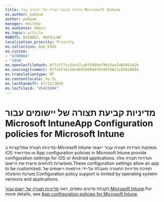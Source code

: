 ```yaml
---
title: מדיניות קביעת תצורה של יישומים עבור Microsoft Intune
ms.author: pebaum
author: pebaum
manager: mnirkhe
ms.audience: Admin
ms.topic: article
ROBOTS: NOINDEX, NOFOLLOW
localization_priority: Priority
ms.collection: Adm_O365
ms.custom:
- "6700004"
- "1030"
ms.openlocfilehash: 6f7c5f7cc3dc47ca8f5899ef96c5aafa8505342b
ms.sourcegitcommit: 6f7cbf1dc28c0693009ddf03d9768c1c65018964
ms.translationtype: MT
ms.contentlocale: he-IL
ms.lasthandoff: 07/22/2020
ms.locfileid: "45423604"
---
```

# <a name="app-configuration-policies-for-microsoft-intune"></a><span data-ttu-id="ccfd8-102">מדיניות קביעת תצורה של יישומים עבור Microsoft Intune</span><span class="sxs-lookup"><span data-stu-id="ccfd8-102">App Configuration policies for Microsoft Intune</span></span>

<span data-ttu-id="ccfd8-103">מדיניות תצורת אפליקציות ב-Microsoft Intune מספקות הגדרות תצורה עבור יישומי iOS או אנדרואיד.</span><span class="sxs-lookup"><span data-stu-id="ccfd8-103">App configuration policies in Microsoft Intune provide configuration settings for iOS or Android applications.</span></span> <span data-ttu-id="ccfd8-104">הגדרות תצורה אלה מאפשרות להתאים אישית את היישום.</span><span class="sxs-lookup"><span data-stu-id="ccfd8-104">These configuration settings allow an app to be customized.</span></span> <span data-ttu-id="ccfd8-105">תמיכת מדיניות התצורה מוגבלת על-ידי גירסאות ויישומים של מערכת ההפעלה.</span><span class="sxs-lookup"><span data-stu-id="ccfd8-105">Configuration policy support is limited by operating system versions and applications.</span></span>

<span data-ttu-id="ccfd8-106">לקבלת פרטים נוספים, ראה [מדיניות תצורה של יישום עבור Microsoft Intune](https://docs.microsoft.com/intune/app-configuration-policies-overview).</span><span class="sxs-lookup"><span data-stu-id="ccfd8-106">For more details, see [App configuration policies for Microsoft Intune](https://docs.microsoft.com/intune/app-configuration-policies-overview).</span></span>